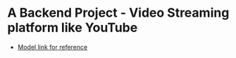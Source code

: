 # A Backend Project - Video Streaming platform like YouTube

- [Model link for reference](https://app.eraser.io/workspace/YtPqZ1VogxGy1jzIDkzj)
